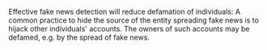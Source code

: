 Effective fake news detection will reduce defamation of individuals: A common practice to hide the source of the entity spreading fake news is to hijack other individuals' accounts. The owners of such accounts may be defamed, e.g. by the spread of fake news.
